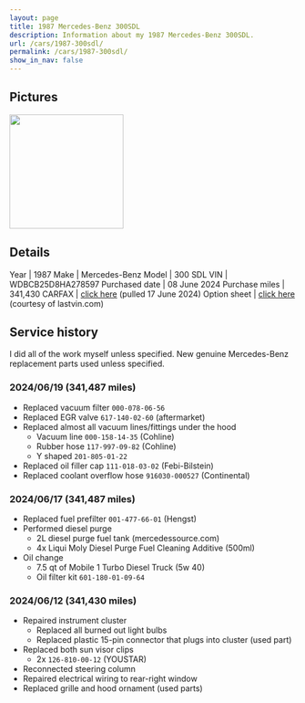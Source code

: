 ```yaml
---
layout: page
title: 1987 Mercedes-Benz 300SDL
description: Information about my 1987 Mercedes-Benz 300SDL.
url: /cars/1987-300sdl/
permalink: /cars/1987-300sdl/
show_in_nav: false
---
```


## Pictures

<a href="/assets/cars-1987-300sdl-1.jpg"><image src="/assets/cars-1987-300sdl-1.jpg" height="200px" /></a>

## Details

Year | 1987
Make | Mercedes-Benz
Model | 300 SDL
VIN | WDBCB25D8HA278597
Purchased date | 08 June 2024
Purchase miles | 341,430
CARFAX | [click here](/assets/cars-1987-300sdl-carfax-17jun2024.pdf) (pulled 17 June 2024)
Option sheet | [click here](/assets/cars-1987-300sdl-options-16jun2024.pdf) (courtesy of lastvin.com)

## Service history

I did all of the work myself unless specified.
New genuine Mercedes-Benz replacement parts used unless specified.


### 2024/06/19 (341,487 miles)
- Replaced vacuum filter `000-078-06-56`
- Replaced EGR valve `617-140-02-60` (aftermarket)
- Replaced almost all vacuum lines/fittings under the hood
    - Vacuum line `000-158-14-35` (Cohline)
    - Rubber hose `117-997-09-82` (Cohline)
    - Y shaped `201-805-01-22`
- Replaced oil filler cap `111-018-03-02` (Febi-Bilstein)
- Replaced coolant overflow hose `916030-000527` (Continental)


### 2024/06/17 (341,487 miles)
- Replaced fuel prefilter `001-477-66-01` (Hengst)
- Performed diesel purge
    - 2L diesel purge fuel tank (mercedessource.com)
    - 4x Liqui Moly Diesel Purge Fuel Cleaning Additive (500ml)
- Oil change
    - 7.5 qt of Mobile 1 Turbo Diesel Truck (5w 40)
    - Oil filter kit `601-180-01-09-64`


### 2024/06/12 (341,430 miles)
- Repaired instrument cluster
    - Replaced all burned out light bulbs
    - Replaced plastic 15-pin connector that plugs into cluster (used part)
- Replaced both sun visor clips
    - 2x `126-810-00-12` (YOUSTAR)
- Reconnected steering column
- Repaired electrical wiring to rear-right window
- Replaced grille and hood ornament (used parts)
